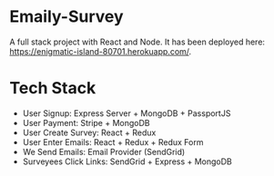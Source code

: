 # Emaily-Survey
A full stack project with React and Node. It has been deployed here: https://enigmatic-island-80701.herokuapp.com/.

# Tech Stack
<ul>
<li>User Signup: Express Server + MongoDB + PassportJS</li>
<li>User Payment: Stripe + MongoDB</li>
<li>User Create Survey: React + Redux</li>
<li>User Enter Emails: React + Redux + Redux Form</li>
<li>We Send Emails: Email Provider (SendGrid)</li>
<li>Surveyees Click Links: SendGrid + Express + MongoDB</li>
</ul>
